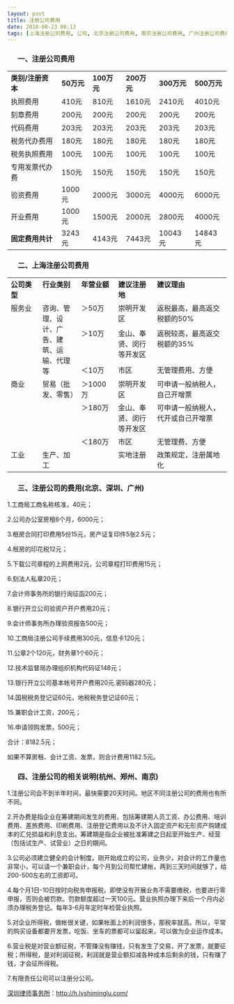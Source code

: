 ```yaml
---
layout: post
title: 注册公司费用
date: 2010-08-23 06:13
tags: [上海注册公司费用, 公司, 北京注册公司费用, 南京注册公司费用, 广州注册公司费用, 杭州注册公司费用, 深圳法律顾问律师, 深圳注册公司费用, 郑州注册公司费用]
---
```

<ol>
<h3>一、注册公司费用</h3>
</ol>
<table border="0" cellspacing="1" cellpadding="0" width="100%">
<tbody>
<tr>
<td><strong>类别/注册资本</strong></td>
<td><strong>50</strong><strong>万元</strong></td>
<td><strong>100</strong><strong>万元</strong></td>
<td><strong>200</strong><strong>万元</strong></td>
<td><strong>300</strong><strong>万元</strong></td>
<td><strong>500</strong><strong>万元</strong></td>
</tr>
<tr>
<td>执照费用</td>
<td>410元</td>
<td>810元</td>
<td>1610元</td>
<td>2410元</td>
<td>4010元</td>
</tr>
<tr>
<td>刻章费用</td>
<td>200元</td>
<td>200元</td>
<td>200元</td>
<td>200元</td>
<td>200元</td>
</tr>
<tr>
<td>代码费用</td>
<td>203元</td>
<td>203元</td>
<td>203元</td>
<td>203元</td>
<td>203元</td>
</tr>
<tr>
<td>税务代办费用</td>
<td>180元</td>
<td>180元</td>
<td>180元</td>
<td>180元</td>
<td>180元</td>
</tr>
<tr>
<td>税务执照费用</td>
<td>100元</td>
<td>100元</td>
<td>100元</td>
<td>100元</td>
<td>100元</td>
</tr>
<tr>
<td>专用发票代办费</td>
<td>150元</td>
<td>150元</td>
<td>150元</td>
<td>150元</td>
<td>150元</td>
</tr>
<tr>
<td>验资费用</td>
<td>1000元</td>
<td>2000元</td>
<td>3000元</td>
<td>4000元</td>
<td>6000元</td>
</tr>
<tr>
<td>开业费用</td>
<td>1000元</td>
<td>1500元</td>
<td>2000元</td>
<td>2800元</td>
<td>4000元</td>
</tr>
<tr>
<td><strong>固定费用共计</strong></td>
<td>3243元</td>
<td>4143元</td>
<td>7443元</td>
<td>10043元</td>
<td>14843元</td>
</tr>
</tbody>
</table>
<ol>
<h3>二、上海注册公司费用</h3>
</ol>
<table border="0" cellspacing="0" cellpadding="0" width="571">
<tbody>
<tr>
<td width="79" valign="top"><strong>公司类型</strong></td>
<td width="96" valign="top"><strong>行业类别</strong></td>
<td width="84" valign="top"><strong>年营业额</strong></td>
<td width="96" valign="top"><strong>建议注册地</strong></td>
<td width="216" valign="top"><strong>建议理由</strong></td>
</tr>
<tr>
<td rowspan="3" width="79" valign="top">服务业</td>
<td rowspan="3" width="96" valign="top">咨询、管理、设计、广告、建筑、运输、代理等</td>
<td width="84" valign="top">＞50万</td>
<td width="96" valign="top">崇明开发区</td>
<td width="216" valign="top">返税最高，最高返交税额的50%</td>
</tr>
<tr>
<td width="84" valign="top">＞10万</td>
<td width="96" valign="top">金山、奉贤、闵行等开发区</td>
<td width="216" valign="top">返税较高，最高返交税额的35%</td>
</tr>
<tr>
<td width="84" valign="top">＜10万</td>
<td width="96" valign="top">市区</td>
<td width="216" valign="top">无管理费用、方便</td>
</tr>
<tr>
<td rowspan="3" width="79" valign="top">商业</td>
<td rowspan="3" width="96" valign="top">贸易（批发、零售）</td>
<td width="84" valign="top">＞1000万</td>
<td width="96" valign="top">崇明开发区</td>
<td width="216" valign="top">可申请一般纳税人，自己开增票</td>
</tr>
<tr>
<td width="84" valign="top">＞180万</td>
<td width="96" valign="top">金山、奉贤、闵行等开发区</td>
<td width="216" valign="top">可申请一般纳税人，代开或自己开增票</td>
</tr>
<tr>
<td width="84" valign="top">＜180万</td>
<td width="96" valign="top">市区</td>
<td width="216" valign="top">无管理费、方便</td>
</tr>
<tr>
<td width="79" valign="top">工业</td>
<td width="96" valign="top">生产、加工</td>
<td width="84" valign="top"></td>
<td width="96" valign="top">实地注册</td>
<td width="216" valign="top">政策规定，注册属地化</td>
</tr>
</tbody>
</table>
<ol>
<h3>三、注册公司的费用(北京、深圳、广州)</h3>
</ol>
1.工商局工商名称核准，40元；

2.公司办公室房租6个月，6000元；

3.租房合同打印费用5份15元，房产证复印件5张2.5元；

4.租房的印花税12元；

5.下载公司章程的上网费用2元，公司章程打印费用15元；

6.刻法人私章20元；

7.会计师事务所的银行询征函200元；

8.银行开立公司验资户开户费用20元；

9.会计师事务所办理验资报告500元；

10.工商局注册公司手续费用300元，信息卡120元；

11.公章2个120元，财务章1个60元；

12.技术监督局办理组织机构代码证148元；

13.银行开立公司基本帐号开户费用20元.密码器280元；

14.国税税务登记证60元，地税税务登记证60元；

15.兼职会计工资，200元；

16.申请领购发票，500元；

合计：8182.5元；

如果不算房租、会计工资、发票，则合计费用1182.5元。
<ol>
<h3>四、注册公司的相关说明(杭州、郑州、南京)</h3>
</ol>
1.注册公司会不到半年时间，最快需要20天时间。地区不同注册公司的费用也有所不同。

2.开办费是指企业在筹建期间发生的费用，包括筹建期人员工资、办公费用、培训费用、差旅费用、印刷费用、注册登记费用以及不计入固定资产和无形资产购建成本的汇兑损益和利息支出。筹建期是指企业被批准筹建之日起至开始生产、经营（包括试生产、试营业）之日的期间。

3.公司必须建立健全的会计制度。刚开始成立的公司，业务少，对会计的工作量也非常小，可以请一个兼职会计，每个月到公司帮忙建帐，两到三天时间就够了，给200-500左右的工资即可。

4.每个月1日-10日按时向税务申报税，即使没有开展业务不需要缴税，也要进行零申报，否则会被罚款。罚款额度超过一天100元。营业执照办理下来后一个月内必须办理税务登记。每年3-6月年定时年检营业执照。

5.对企业所得税，做帐很关键，如果帐面上的利润很多，那税率就高。所以，平常的购买设备都要开发票，吃饭、坐车的票都可以留起来，可以做为企业运作成本。

6.营业税是对营业额征税，不管赚没有赚钱，只有发生了交易，开了发票，就要征税；所得税，是对利润征税，利润就是营业额扣减各种成本后剩余的钱，只有赚了钱，才会征所得税。

7.有限责任公司可以注册分公司。

<a href="http://h.lvshiminglu.com/">深圳律师事务所</a>：<a href="http://h.lvshiminglu.com/">http://h.lvshiminglu.com/</a>

